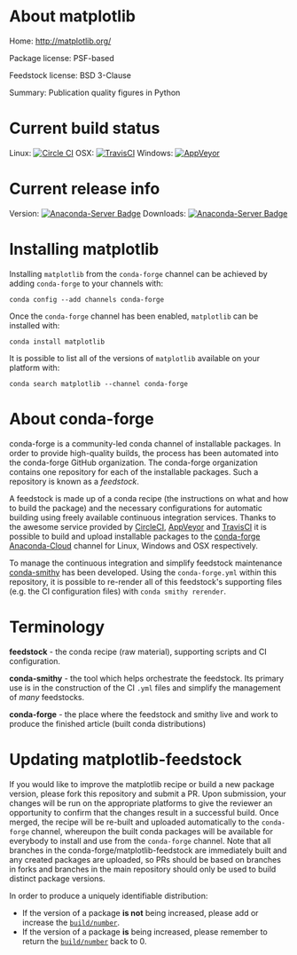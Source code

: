 About matplotlib
================

Home: http://matplotlib.org/

Package license: PSF-based

Feedstock license: BSD 3-Clause

Summary: Publication quality figures in Python



Current build status
====================

Linux: [![Circle CI](https://circleci.com/gh/conda-forge/matplotlib-feedstock.svg?style=shield)](https://circleci.com/gh/conda-forge/matplotlib-feedstock)
OSX: [![TravisCI](https://travis-ci.org/conda-forge/matplotlib-feedstock.svg?branch=master)](https://travis-ci.org/conda-forge/matplotlib-feedstock)
Windows: [![AppVeyor](https://ci.appveyor.com/api/projects/status/github/conda-forge/matplotlib-feedstock?svg=True)](https://ci.appveyor.com/project/conda-forge/matplotlib-feedstock/branch/master)

Current release info
====================
Version: [![Anaconda-Server Badge](https://anaconda.org/conda-forge/matplotlib/badges/version.svg)](https://anaconda.org/conda-forge/matplotlib)
Downloads: [![Anaconda-Server Badge](https://anaconda.org/conda-forge/matplotlib/badges/downloads.svg)](https://anaconda.org/conda-forge/matplotlib)

Installing matplotlib
=====================

Installing `matplotlib` from the `conda-forge` channel can be achieved by adding `conda-forge` to your channels with:

```
conda config --add channels conda-forge
```

Once the `conda-forge` channel has been enabled, `matplotlib` can be installed with:

```
conda install matplotlib
```

It is possible to list all of the versions of `matplotlib` available on your platform with:

```
conda search matplotlib --channel conda-forge
```


About conda-forge
=================

conda-forge is a community-led conda channel of installable packages.
In order to provide high-quality builds, the process has been automated into the
conda-forge GitHub organization. The conda-forge organization contains one repository
for each of the installable packages. Such a repository is known as a *feedstock*.

A feedstock is made up of a conda recipe (the instructions on what and how to build
the package) and the necessary configurations for automatic building using freely
available continuous integration services. Thanks to the awesome service provided by
[CircleCI](https://circleci.com/), [AppVeyor](http://www.appveyor.com/)
and [TravisCI](https://travis-ci.org/) it is possible to build and upload installable
packages to the [conda-forge](https://anaconda.org/conda-forge)
[Anaconda-Cloud](http://docs.anaconda.org/) channel for Linux, Windows and OSX respectively.

To manage the continuous integration and simplify feedstock maintenance
[conda-smithy](http://github.com/conda-forge/conda-smithy) has been developed.
Using the ``conda-forge.yml`` within this repository, it is possible to re-render all of
this feedstock's supporting files (e.g. the CI configuration files) with ``conda smithy rerender``.


Terminology
===========

**feedstock** - the conda recipe (raw material), supporting scripts and CI configuration.

**conda-smithy** - the tool which helps orchestrate the feedstock.
                   Its primary use is in the construction of the CI ``.yml`` files
                   and simplify the management of *many* feedstocks.

**conda-forge** - the place where the feedstock and smithy live and work to
                  produce the finished article (built conda distributions)


Updating matplotlib-feedstock
=============================

If you would like to improve the matplotlib recipe or build a new
package version, please fork this repository and submit a PR. Upon submission,
your changes will be run on the appropriate platforms to give the reviewer an
opportunity to confirm that the changes result in a successful build. Once
merged, the recipe will be re-built and uploaded automatically to the
`conda-forge` channel, whereupon the built conda packages will be available for
everybody to install and use from the `conda-forge` channel.
Note that all branches in the conda-forge/matplotlib-feedstock are
immediately built and any created packages are uploaded, so PRs should be based
on branches in forks and branches in the main repository should only be used to
build distinct package versions.

In order to produce a uniquely identifiable distribution:
 * If the version of a package **is not** being increased, please add or increase
   the [``build/number``](http://conda.pydata.org/docs/building/meta-yaml.html#build-number-and-string).
 * If the version of a package **is** being increased, please remember to return
   the [``build/number``](http://conda.pydata.org/docs/building/meta-yaml.html#build-number-and-string)
   back to 0.
